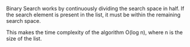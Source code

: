 Binary Search works by continuously dividing the search space in half. 
If the search element is present in the list, it must be within the remaining search space. 

This makes the time complexity of the algorithm O(log n), where n is the size of the list.